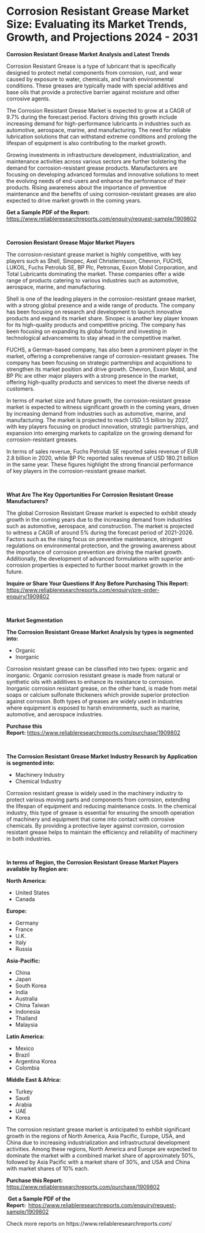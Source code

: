 <p><h1>Corrosion Resistant Grease Market Size: Evaluating its Market Trends, Growth, and Projections 2024 - 2031</h1></p><p><strong>Corrosion Resistant Grease Market Analysis and Latest Trends</strong></p>
<p><p>Corrosion Resistant Grease is a type of lubricant that is specifically designed to protect metal components from corrosion, rust, and wear caused by exposure to water, chemicals, and harsh environmental conditions. These greases are typically made with special additives and base oils that provide a protective barrier against moisture and other corrosive agents.</p><p>The Corrosion Resistant Grease Market is expected to grow at a CAGR of 9.7% during the forecast period. Factors driving this growth include increasing demand for high-performance lubricants in industries such as automotive, aerospace, marine, and manufacturing. The need for reliable lubrication solutions that can withstand extreme conditions and prolong the lifespan of equipment is also contributing to the market growth.</p><p>Growing investments in infrastructure development, industrialization, and maintenance activities across various sectors are further bolstering the demand for corrosion-resistant grease products. Manufacturers are focusing on developing advanced formulas and innovative solutions to meet the evolving needs of end-users and enhance the performance of their products. Rising awareness about the importance of preventive maintenance and the benefits of using corrosion-resistant greases are also expected to drive market growth in the coming years.</p></p>
<p><strong>Get a Sample PDF of the Report:&nbsp;</strong> <a href="https://www.reliableresearchreports.com/enquiry/request-sample/1909802">https://www.reliableresearchreports.com/enquiry/request-sample/1909802</a></p>
<p>&nbsp;</p>
<p><strong>Corrosion Resistant Grease Major Market Players</strong></p>
<p><p>The corrosion-resistant grease market is highly competitive, with key players such as Shell, Sinopec, Axel Christiernsson, Chevron, FUCHS, LUKOIL, Fuchs Petrolub SE, BP Plc, Petronas, Exxon Mobil Corporation, and Total Lubricants dominating the market. These companies offer a wide range of products catering to various industries such as automotive, aerospace, marine, and manufacturing.</p><p>Shell is one of the leading players in the corrosion-resistant grease market, with a strong global presence and a wide range of products. The company has been focusing on research and development to launch innovative products and expand its market share. Sinopec is another key player known for its high-quality products and competitive pricing. The company has been focusing on expanding its global footprint and investing in technological advancements to stay ahead in the competitive market.</p><p>FUCHS, a German-based company, has also been a prominent player in the market, offering a comprehensive range of corrosion-resistant greases. The company has been focusing on strategic partnerships and acquisitions to strengthen its market position and drive growth. Chevron, Exxon Mobil, and BP Plc are other major players with a strong presence in the market, offering high-quality products and services to meet the diverse needs of customers.</p><p>In terms of market size and future growth, the corrosion-resistant grease market is expected to witness significant growth in the coming years, driven by increasing demand from industries such as automotive, marine, and manufacturing. The market is projected to reach USD 1.5 billion by 2027, with key players focusing on product innovation, strategic partnerships, and expansion into emerging markets to capitalize on the growing demand for corrosion-resistant greases.</p><p>In terms of sales revenue, Fuchs Petrolub SE reported sales revenue of EUR 2.8 billion in 2020, while BP Plc reported sales revenue of USD 180.21 billion in the same year. These figures highlight the strong financial performance of key players in the corrosion-resistant grease market.</p></p>
<p>&nbsp;</p>
<p><strong>What Are The Key Opportunities For Corrosion Resistant Grease Manufacturers?</strong></p>
<p><p>The global Corrosion Resistant Grease market is expected to exhibit steady growth in the coming years due to the increasing demand from industries such as automotive, aerospace, and construction. The market is projected to witness a CAGR of around 5% during the forecast period of 2021-2026. Factors such as the rising focus on preventive maintenance, stringent regulations on environmental protection, and the growing awareness about the importance of corrosion prevention are driving the market growth. Additionally, the development of advanced formulations with superior anti-corrosion properties is expected to further boost market growth in the future.</p></p>
<p><strong>Inquire or Share Your Questions If Any Before Purchasing This Report:</strong> <a href="https://www.reliableresearchreports.com/enquiry/pre-order-enquiry/1909802">https://www.reliableresearchreports.com/enquiry/pre-order-enquiry/1909802</a></p>
<p>&nbsp;</p>
<p><strong>Market Segmentation</strong></p>
<p><strong>The Corrosion Resistant Grease Market Analysis by types is segmented into:</strong></p>
<p><ul><li>Organic</li><li>Inorganic</li></ul></p>
<p><p>Corrosion resistant grease can be classified into two types: organic and inorganic. Organic corrosion resistant grease is made from natural or synthetic oils with additives to enhance its resistance to corrosion. Inorganic corrosion resistant grease, on the other hand, is made from metal soaps or calcium sulfonate thickeners which provide superior protection against corrosion. Both types of greases are widely used in industries where equipment is exposed to harsh environments, such as marine, automotive, and aerospace industries.</p></p>
<p><strong>Purchase this Report:&nbsp;</strong><a href="https://www.reliableresearchreports.com/purchase/1909802">https://www.reliableresearchreports.com/purchase/1909802</a></p>
<p>&nbsp;</p>
<p><strong>The Corrosion Resistant Grease Market Industry Research by Application is segmented into:</strong></p>
<p><ul><li>Machinery Industry</li><li>Chemical Industry</li></ul></p>
<p><p>Corrosion resistant grease is widely used in the machinery industry to protect various moving parts and components from corrosion, extending the lifespan of equipment and reducing maintenance costs. In the chemical industry, this type of grease is essential for ensuring the smooth operation of machinery and equipment that come into contact with corrosive chemicals. By providing a protective layer against corrosion, corrosion resistant grease helps to maintain the efficiency and reliability of machinery in both industries.</p></p>
<p>&nbsp;</p>
<p><strong>In terms of Region, the Corrosion Resistant Grease Market Players available by Region are:</strong></p>
<p>
    <p> <strong> North America: </strong>
        <ul>
            <li>United States</li>
            <li>Canada</li>
        </ul>
        </p> 
    <p> <strong> Europe: </strong>
        <ul>
            <li>Germany</li>
            <li>France</li>
            <li>U.K.</li>
            <li>Italy</li>
            <li>Russia</li>
        </ul>
        </p> 
    <p> <strong> Asia-Pacific: </strong>
        <ul>
            <li>China</li>
            <li>Japan</li>
            <li>South Korea</li>
            <li>India</li>
            <li>Australia</li>
            <li>China Taiwan</li>
            <li>Indonesia</li>
            <li>Thailand</li>
            <li>Malaysia</li>
        </ul>
        </p> 
    <p> <strong> Latin America: </strong>
        <ul>
            <li>Mexico</li>
            <li>Brazil</li>
            <li>Argentina Korea</li>
            <li>Colombia</li>
        </ul>
        </p> 
    <p> <strong> Middle East & Africa: </strong>
        <ul>
            <li>Turkey</li>
            <li>Saudi</li>
            <li>Arabia</li>
            <li>UAE</li>
            <li>Korea</li>
        </ul>
    </p>
    </p>
<p><p>The corrosion resistant grease market is anticipated to exhibit significant growth in the regions of North America, Asia Pacific, Europe, USA, and China due to increasing industrialization and infrastructural development activities. Among these regions, North America and Europe are expected to dominate the market with a combined market share of approximately 50%, followed by Asia Pacific with a market share of 30%, and USA and China with market shares of 10% each.</p></p>
<p><strong>Purchase this Report: </strong><a href="https://www.reliableresearchreports.com/purchase/1909802">https://www.reliableresearchreports.com/purchase/1909802</a></p>
<p>&nbsp;<strong>Get a Sample PDF of the Report:&nbsp;&nbsp;</strong><a href="https://www.reliableresearchreports.com/enquiry/request-sample/1909802">https://www.reliableresearchreports.com/enquiry/request-sample/1909802</a></p>
<p><strong></strong></p>
<p>Check more reports on https://www.reliableresearchreports.com/</p>
